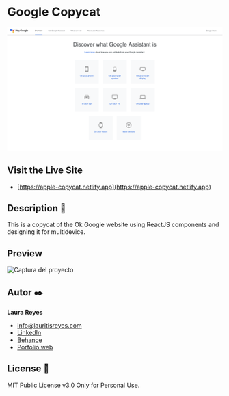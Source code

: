 # Google Copycat
![Imagen del proyecto](https://github.com/lauritisreyes/google-copycat/blob/main/public/assets/screenshot-1.png)

## Visit the Live Site
- [https://apple-copycat.netlify.app](https://apple-copycat.netlify.app)

## Description 📑

This is a copycat of the Ok Google website using ReactJS components and designing it for multidevice.

## Preview

![Captura del proyecto](https://github.com/lauritisreyes/google-copycat/blob/main/public/assets/screenshot-4.png)


## Autor ✒️
**Laura Reyes**

* [info@lauritisreyes.com](info@lauritisreyes.com)
* [LinkedIn](https://www.linkedin.com/in/laura-reyes-sanz/)
* [Behance](https://www.behance.net/lauritisreyes)
* [Porfolio web](https://lauritisreyes.com)

  
## License 📄
MIT Public License v3.0
Only for Personal Use.
